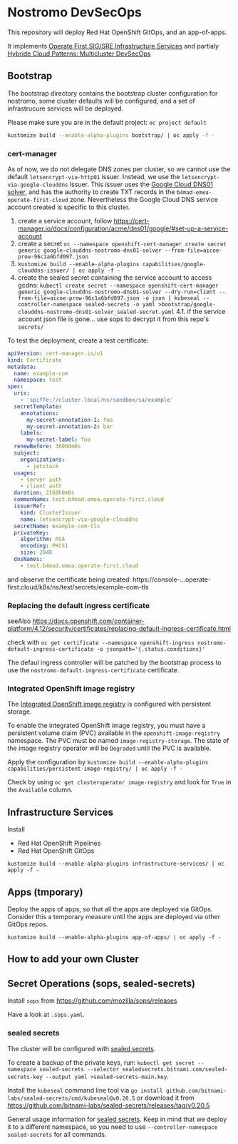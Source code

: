 # Nostromo DevSecOps

This repository will deploy Red Hat OpenShift GitOps, and an app-of-apps.

It implements [Operate First SIG/SRE Infrastructure Services](https://github.com/operate-first/community/issues/251)
and partialy [Hybride Cloud Patterns: Multicluster DevSecOps](https://hybrid-cloud-patterns.io/patterns/devsecops/)

## Bootstrap

The bootstrap directory contains the bootstrap cluster configuration for nostromo, some cluster defaults will be configured, and a set of infrastrucure services will be deployed.

Please make sure you are in the default project: `oc project default`

```bash
kustomize build --enable-alpha-plugins bootstrap/ | oc apply -f -
```

### cert-manager

As of now, we do not delegate DNS zones per cluster, so we cannot use the default `letsencrypt-via-http01` issuer. Instead, we use the `letsencrypt-via-google-clouddns` issuer. This issuer uses the [Google Cloud DNS01 solver](https://cert-manager.io/docs/configuration/acme/dns01/google/), and has the authority to create TXT records in the `b4mad-emea-operate-first-cloud` zone. Nevertheless
the Google Cloud DNS service account created is specific to this cluster.

1. create a service account, follow <https://cert-manager.io/docs/configuration/acme/dns01/google/#set-up-a-service-account>
2. create a secret `oc --namespace openshift-cert-manager create secret generic google-clouddns-nostromo-dns01-solver --from-file=aicoe-prow-96c1a6bfd097.json`
3. `kustomize build --enable-alpha-plugins capabilities/google-clouddns-issuer/ | oc apply -f -`
4. create the sealed secret containing the service account to access gcdns: `kubectl create secret --namespace openshift-cert-manager generic google-clouddns-nostromo-dns01-solver --dry-run=client --from-file=aicoe-prow-96c1a6bfd097.json -o json | kubeseal --controller-namespace sealed-secrets -o yaml >bootstrap/google-clouddns-nostromo-dns01-solver_sealed-secret.yaml`
4.1. if the service account json file is gone... use sops to decrypt it from this repo's `secrets/`

To test the deployment, create a test certificate:

```yaml
apiVersion: cert-manager.io/v1
kind: Certificate
metadata:
  name: example-com
  namespace: test
spec:
  uris:
    - 'spiffe://cluster.local/ns/sandbox/sa/example'
  secretTemplate:
    annotations:
      my-secret-annotation-1: foo
      my-secret-annotation-2: bar
    labels:
      my-secret-label: foo
  renewBefore: 360h0m0s
  subject:
    organizations:
      - jetstack
  usages:
    - server auth
    - client auth
  duration: 2160h0m0s
  commonName: test.b4mad.emea.operate-first.cloud
  issuerRef:
    kind: ClusterIssuer
    name: letsencrypt-via-google-clouddns
  secretName: example-com-tls
  privateKey:
    algorithm: RSA
    encoding: PKCS1
    size: 2048
  dnsNames:
    - test.b4mad.emea.operate-first.cloud
```

and observe the certificate being created: https://console-...operate-first.cloud/k8s/ns/test/secrets/example-com-tls

### Replacing the default ingress certificate

seeAlso <https://docs.openshift.com/container-platform/4.12/security/certificates/replacing-default-ingress-certificate.html>

check with `oc get certificate --namespace openshift-ingress nostromo-default-ingress-certificate -o jsonpath='{.status.conditions}'`

The defaul ingress controller will be patched by the bootstrap process to use the `nostromo-default-ingress-certificate` certificate.

### Integrated OpenShift image registry

The [Integrated OpenShift image registry](https://docs.openshift.com/container-platform/4.12/registry/index.html#registry-integrated-openshift-registry_registry-overview) is configured with persistent storage.

To enable the integrated OpenShift image registry, you must have a persistent volume claim (PVC) available in the `openshift-image-registry` namespace. The PVC must be named `image-registry-storage`. The state of the image registry operator will be `Degraded` until the PVC is available.

Apply the configuration by `kustomize build --enable-alpha-plugins capabilities/persistent-image-registry/ | oc apply -f -`

Check by using `oc get clusteroperator image-registry` and look for `True` in the `Available` column.

## Infrastructure Services

Install

* Red Hat OpenShift Pipelines
* Red Hat OpenShift GitOps

`kustomize build --enable-alpha-plugins infrastructure-services/ | oc apply -f -`

## Apps (tmporary)

Deploy the apps of apps, so that all the apps are deployed via GitOps. Consider this a temporary measure until the apps are deployed via other GitOps repos.

`kustomize build --enable-alpha-plugins app-of-apps/ | oc apply -f -`

## How to add your own Cluster

## Secret Operations (sops, sealed-secrets)

Install `sops` from <https://github.com/mozilla/sops/releases>

Have a look at `.sops.yaml`.

### sealed secrets

The cluster will be configured with [sealed secrets](https://github.com/redhat-cop/gitops-catalog/sealed-secrets-operator/overlays/default/README.md).

To create a backup of the private keys, run: `kubectl get secret --namespace sealed-secrets --selector sealedsecrets.bitnami.com/sealed-secrets-key --output yaml >sealed-secrets-main.key`.

Install the `kubeseal` command line tool via `go install github.com/bitnami-labs/sealed-secrets/cmd/kubeseal@v0.20.5`
or download it from <https://github.com/bitnami-labs/sealed-secrets/releases/tag/v0.20.5>

General usage information for [sealed secrets](https://github.com/bitnami-labs/sealed-secrets#usage). Keep in mind that
we deploy it to a different namespace, so you need to use `--controller-namespace sealed-secrets` for all commands.

